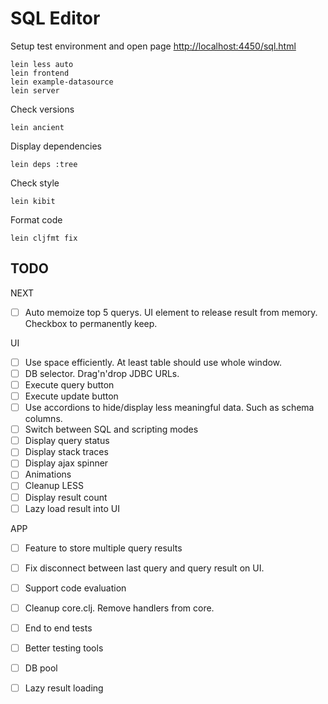 # SQL Editor

Setup test environment and open page [http://localhost:4450/sql.html](http://localhost:4450/sql.html)

```
lein less auto
lein frontend
lein example-datasource
lein server
```

Check versions
```
lein ancient
```

Display dependencies
```
lein deps :tree
```

Check style
```
lein kibit
```

Format code
```
lein cljfmt fix
```

## TODO

NEXT
- [ ] Auto memoize top 5 querys. UI element to release result from memory. Checkbox to permanently keep.

UI
- [ ] Use space efficiently. At least table should use whole window.
- [ ] DB selector. Drag'n'drop JDBC URLs.
- [ ] Execute query button
- [ ] Execute update button
- [ ] Use accordions to hide/display less meaningful data. Such as schema columns.
- [ ] Switch between SQL and scripting modes
- [ ] Display query status
- [ ] Display stack traces
- [ ] Display ajax spinner
- [ ] Animations
- [ ] Cleanup LESS
- [ ] Display result count
- [ ] Lazy load result into UI

APP
- [ ] Feature to store multiple query results
- [ ] Fix disconnect between last query and query result on UI.
- [ ] Support code evaluation
- [ ] Cleanup core.clj. Remove handlers from core.
- [ ] End to end tests
- [ ] Better testing tools
- [ ] DB pool
- [ ] Lazy result loading




